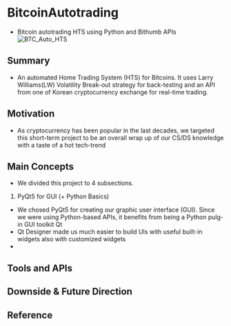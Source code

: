 # BitcoinAutotrading

- Bitcoin autotrading HTS using Python and Bithumb APIs
  ![BTC_Auto_HTS](btcAuto_HTS.gif)

## Summary

- An automated Home Trading System (HTS) for Bitcoins. It uses Larry Williams(LW) Volatility Break-out strategy for back-testing and an API from one of Korean cryptocurrency exchange for real-time trading. 

## Motivation

- As cryptocurrency has been popular in the last decades, we targeted this short-term project to be an overall wrap up of our CS/DS knowledge with a taste of a hot tech-trend 

## Main Concepts

- We divided this project to 4 subsections.

1) PyQt5 for GUI (+ Python Basics)
- We chosed PyQt5 for creating our graphic user interface (GUI). Since we were using Python-based APIs, it benefits from being a Python pulg-in GUI toolkit Qt
- Qt Designer made us much easier to build UIs with useful built-in widgets also with customized widgets
- 


## Tools and APIs

## Downside & Future Direction

## Reference
